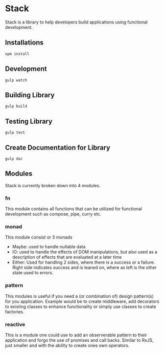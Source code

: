 # Stack

Stack is a library to help developers build applications using functional development.

## Installations

```node
npm install
```
## Development

```node
gulp watch
```
## Building Library

```node
gulp build
```

## Testing Library

```node
gulp test
```

## Create Documentation for Library

```node
gulp doc
```

## Modules

Stack is currently broken down into 4 modules.

### fn

This module contains all functions that can be utilized for functional development such as compose, pipe, curry etc.

### monad

This module consist or 3 monads

- Maybe: used to handle nullable data
- IO: used to handle the effects of DOM manipulations, but also used as a description of effects that are evaluated at a later time
- Either: Used for handling 2 sides, where there is a success or a failure. Right side indicates success and is leaned on, where as left is the other state used to errors.

### pattern

This modules is useful if you need a (or combination of) design pattern(s) for you application. Example would be to create middleware, add decorators to existing classes to enhance functionality or simply use classes to create factories.

### reactive

This is a module one could use to add an observerable pattern to their application and forgo the use of promises and call backs. Similar to RxJS, just smaller and with the ability to create ones own operators.
